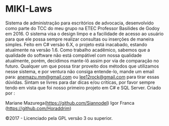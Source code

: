 # MIKI-Laws
Sistema de administração para escritórios de advocacia, desenvolvido como parte do TCC do meu grupo na ETEC Professor Basilides de Godoy em 2016.
O sistema visa o design limpo e a facilidade de acesso ao usuário para que ele possa sempre realizar consultas ou inserções de maneira simples.
Feito em C# versão 6.X, o projeto está inacabado, estando atualmente na versão 1.6. Como trabalho acadêmico, sabemos que a qualidade do software não está compátivel com nossa qualidade atualmente, porém, decidimos mante-lô assim por via de comparação no futuro.
Qualquer um que possa tirar proveito dos métodos que utilizamos nesse sistema, e por ventura não consiga entende-lo, mande um email para:
anemazu.mm@gmail.com ou lee12rock@gmail.com para tirar essas dúvidas. Sintam se livres para dar dicas e/ou critícas, por favor sempre tendo em vista que foi nosso primeiro projeto em C# e SQL Server. 
Criado por :

Mariane Mazurega(https://github.com/Siannodel)
Igor Franca (https://github.com/Horaddrim)

©2017 - Licenciado pela GPL versão 3 ou superior.
